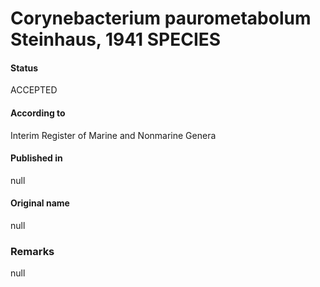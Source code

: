 # Corynebacterium paurometabolum Steinhaus, 1941 SPECIES

#### Status
ACCEPTED

#### According to
Interim Register of Marine and Nonmarine Genera

#### Published in
null

#### Original name
null

### Remarks
null